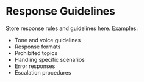 # Response Guidelines

Store response rules and guidelines here. Examples:
- Tone and voice guidelines
- Response formats
- Prohibited topics
- Handling specific scenarios
- Error responses
- Escalation procedures